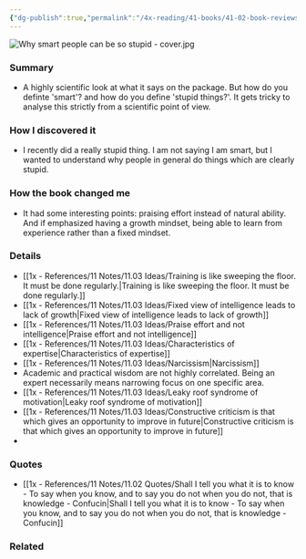 ```yaml
---
{"dg-publish":true,"permalink":"/4x-reading/41-books/41-02-book-reviews/why-smart-people-can-be-so-stupid-robert-steinberg/","title":"Why smart people do stupid things","dgShowBacklinks":false}
---
```



![Why smart people can be so stupid - cover.jpg](/img/user/4x%20-%20Reading/41%20Books/41.02%20Book%20reviews/Why%20smart%20people%20can%20be%20so%20stupid%20-%20cover.jpg)
### Summary
- A highly scientific look at what it says on the package. But how do you definte 'smart'? and how do you define 'stupid things?'. It gets tricky to analyse this strictly from a scientific point of view.

### How I discovered it
- I recently did a really stupid thing. I am not saying I am smart, but I wanted to understand why people in general do things which are clearly stupid.

### How the book changed me
- It had some interesting points: praising effort instead of natural ability. And if emphasized having a growth mindset, being able to learn from experience rather than a fixed mindset.

### Details
- [[1x - References/11 Notes/11.03 Ideas/Training is like sweeping the floor. It must be done regularly.\|Training is like sweeping the floor. It must be done regularly.]]
- [[1x - References/11 Notes/11.03 Ideas/Fixed view of intelligence leads to lack of growth\|Fixed view of intelligence leads to lack of growth]]
- [[1x - References/11 Notes/11.03 Ideas/Praise effort and not intelligence\|Praise effort and not intelligence]]
- [[1x - References/11 Notes/11.03 Ideas/Characteristics of expertise\|Characteristics of expertise]]
- [[1x - References/11 Notes/11.03 Ideas/Narcissism\|Narcissism]]
- Academic and practical wisdom are not highly correlated. Being an expert necessarily means narrowing focus on one specific area.
- [[1x - References/11 Notes/11.03 Ideas/Leaky roof syndrome of motivation\|Leaky roof syndrome of motivation]]
- [[1x - References/11 Notes/11.03 Ideas/Constructive criticism is that which gives an opportunity to improve in future\|Constructive criticism is that which gives an opportunity to improve in future]]
- 
### Quotes
- [[1x - References/11 Notes/11.02 Quotes/Shall I tell you what it is to know - To say when you know, and to say you do not when you do not, that is knowledge - Confucin\|Shall I tell you what it is to know - To say when you know, and to say you do not when you do not, that is knowledge - Confucin]]

### Related

